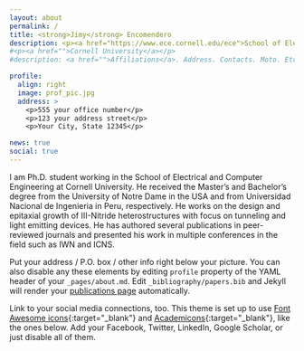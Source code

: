 ```yaml
---
layout: about
permalink: /
title: <strong>Jimy</strong> Encomendero
description: <p><a href="https://www.ece.cornell.edu/ece">School of Electrical and Computer Engineering</a> <br> <a href="https://www.cornell.edu">Cornell University</a></p>
#<p><a href="">Cornell University</a></p>
#description: <a href="">Affiliations</a>. Address. Contacts. Moto. Etc.

profile:
  align: right
  image: prof_pic.jpg
  address: >
    <p>555 your office number</p>
    <p>123 your address street</p>
    <p>Your City, State 12345</p>

news: true
social: true
---
```


I am Ph.D. student working in the School of Electrical and Computer Engineering at Cornell University. He received the Master’s and Bachelor’s degree from the University of Notre Dame in the USA and from Universidad Nacional de Ingenieria in Peru, respectively. He works on the design and epitaxial growth of III-Nitride heterostructures with focus on tunneling and light emitting devices. He has authored several publications in peer-reviewed journals and presented his work in multiple conferences in the field such as IWN and ICNS.

Put your address / P.O. box / other info right below your picture. You can also disable any these elements by editing `profile` property of the YAML header of your `_pages/about.md`. Edit `_bibliography/papers.bib` and Jekyll will render your [publications page](/al-folio/publications/) automatically.

Link to your social media connections, too. This theme is set up to use [Font Awesome icons](http://fortawesome.github.io/Font-Awesome/){:target="\_blank"} and [Academicons](https://jpswalsh.github.io/academicons/){:target="\_blank"}, like the ones below. Add your Facebook, Twitter, LinkedIn, Google Scholar, or just disable all of them.
